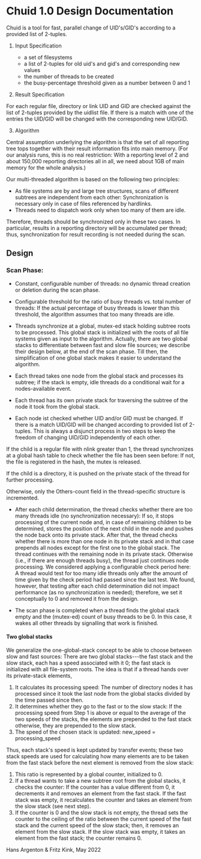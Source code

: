 # Chuid 1.0 Design Documentation
 
Chuid is a tool for fast, parallel change of UID's/GID's according to a provided list of 2-tuples.
 
1. Input Specification
   * a set of filesystems
   * a list of 2-tuples for old uid's and gid's and corresponding new values
   * the number of threads to be created
   * the busy-percentage threshold given as a number between 0 and 1
 
2. Result Specification
 
For each regular file, directory or link UID and GID are checked against the list of 2-tuples
provided by the uidlist file. If there is a match with one of the entries the UID/GID will
be changed with the corresponding new UID/GID.
 
3. Algorithm
 
Central assumption underlying the algorithm is that the set of all reporting tree tops together
with their result information fits into main memory. (For our analysis runs, this is no real
restriction: With a reporting level of 2 and about 150,000 reporting directories all in all, we
need about 1GB of main memory for the whole analysis.)
 
Our multi-threaded algorithm is based on the following two principles:
- As file systems are by and large tree structures, scans of different subtrees are
independent from each other: Synchronization is necessary only in case of files
referenced by hardlinks.
- Threads need to dispatch work only when too many of them are idle.
 
Therefore, threads should be synchronized only in these two cases.
In particular, results in a reporting directory will be accumulated per thread; thus,
synchronization for result recording is not needed during the scan.
 
 
## Design
 
### Scan Phase:
 
-    Constant, configurable number of threads: no dynamic thread creation or deletion
during the scan phase.
 
-    Configurable threshold for the ratio of busy threads vs. total number of threads: If the
actual percentage of busy threads is lower than this threshold, the algorithm assumes
that too many threads are idle.
 
-    Threads synchronize at a global, mutex-ed stack holding subtree roots to be processed.
This global stack is initialized with the roots of all file systems given as input to the
algorithm.
Actually, there are two global stacks to differentiate between fast and slow file sources;
we describe their design below, at the end of the scan phase. Till then, the
simplification of one global stack makes it easier to understand the algorithm.
 
-    Each thread takes one node from the global stack and processes its subtree; if the stack
is empty, idle threads do a conditional wait for a nodes-available event.
 
-    Each thread has its own private stack for traversing the subtree of the node it took
from the global stack.
 
-    Each node ist checked whether UID and/or GID must be changed. If there is a match
UID/GID will be changed according to provided list of 2-tuples. This is always a disjunct
process in two steps to keep the freedom of changing UID/GID independently of each other.
 
If the child is a regular file with nlink greater than 1, the thread synchronizes at a
global hash table to check whether the file has been seen before: If not, the file is
registered in the hash, the mutex is released.
 
If the child is a directory, it is pushed on the private stack of the thread for further
processing.
 
Otherwise, only the Others-count field in the thread-specific structure is incremented.
 
-    After each child determination, the thread checks whether there are too many threads
idle (no synchronization necessary):
If so, it stops processing of the current node and, in case of remaining children to be
determined, stores the position of the next child in the node and pushes the node back
onto its private stack. After that, the thread checks whether there is more than one
node in its private stack and in that case prepends all nodes except for the first one to
the global stack. The thread continues with the remaining node in its private stack.
Otherwise (i.e., if there are enough threads busy), the thread just continues node
processing.
We considered applying a configurable check period here: A thread would test for too
many idle threads only after the amount of time given by the check period had passed
since the last test. We found, however, that testing after each child determination did
not impact performance (as no synchronization is needed); therefore, we set it
conceptually to 0 and removed it from the design.
 
-    The scan phase is completed when a thread finds the global stack empty and the
(mutex-ed) count of busy threads to be 0. In this case, it wakes all other threads by
signalling that work is finished.
 
#### Two global stacks
We generalize the one-global-stack concept to be able to choose between slow and fast
sources: There are two global stacks---the fast stack and the slow stack, each has a
speed associated with it 0; the fast stack is initialized with all file-system roots. The
idea is that if a thread hands over its private-stack elements,
1.  It calculates its processing speed: The number of directory nodes it has
processed since it took the last node from the global stacks divided by the time
passed since then.
2.  It determines whether they go to the fast or to the slow stack: If the processing
speed from Step 1 is above or equal to the average of the two speeds of the
stacks, the elements are prepended to the fast stack otherwise, they are
prepended to the slow stack.
3.  The speed of the chosen stack is updated: new_speed = processing_speed
 
Thus, each stack's speed is kept updated by transfer events; these two stack speeds are
used for calculating how many elements are to be taken from the fast stack before the
next element is removed from the slow stack:
 
1. This ratio is represented by a global counter, initialized to 0.
2. If a thread wants to take a new subtree root from the global stacks, it checks the
counter: If the counter has a value different from 0, it decrements it and
removes an element from the fast stack. If the fast stack was empty, it
recalculates the counter and takes an element from the slow stack (see next
step).
3. If  the counter is 0 and the slow stack is not empty, the thread sets the counter
to the ceiling of the ratio between the current speed of the fast stack and the
current speed of the slow stack; then, it removes an element from the slow
stack. If the slow stack was empty, it takes an element from the fast stack; the
counter remains 0.
 
 
Hans Argenton & Fritz Kink, May 2022
